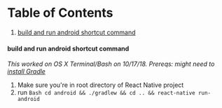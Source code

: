 # Table of Contents
1. [build and run android shortcut command](#build-and-run-android-shortcut-command)

#### build and run android shortcut command
*This worked on OS X Terminal/Bash on 10/17/18. Prereqs: might need to [install Gradle](https://docs.gradle.org/current/userguide/installation.html)*
1. Make sure you're in root directory of React Native project
2. run ```Bash cd android && ./gradlew && cd .. && react-native run-android```
